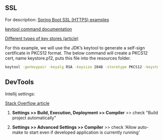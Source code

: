 ## SSL

For description: [Spring Boot SSL (HTTPS) examples](https://mkyong.com/spring-boot/spring-boot-ssl-https-examples/)

[keytool command documentation](https://docs.oracle.com/javase/9/tools/keytool.htm#JSWOR-GUID-5990A2E4-78E3-47B7-AE75-6D1826259549)

[Different types of key stores (article)](http://www.pixelstech.net/article/1408345768-Different-types-of-keystore-in-Java----Overview)

For this example, we will use the JDK’s keytool to generate a self-sign certificate in PKCS12 format. The below command will create a PKCS12 cert, name keystore.p12, puts this file into the resources folder.

```bash
keytool -genkeypair -keyalg RSA -keysize 2048 -storetype PKCS12 -keystore keystore.p12 -validity 365
```


## DevTools

Intellij settings:

[Stack Overflow article](https://stackoverflow.com/questions/69449905/how-to-enable-spring-boot-live-dev-tools-on-intellij-2021-2-to-rebuild-classes-a)

1. **Settings >> Build, Execution, Deployment >> Compiler** >> check "Build project automatically"

2. **Settings >> Advanced Settings >> Compiler** >> check 'Allow auto-make to start even if developed application is currently running' 
